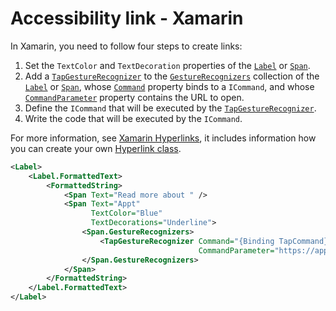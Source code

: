 # Accessibility link - Xamarin

In Xamarin, you need to follow four steps to create links:

1. Set the `TextColor` and `TextDecoration` properties of the [`Label`](/en-us/dotnet/api/xamarin.forms.label) or [`Span`](/en-us/dotnet/api/xamarin.forms.span).
2. Add a [`TapGestureRecognizer`](/en-us/dotnet/api/xamarin.forms.tapgesturerecognizer) to the [`GestureRecognizers`](/en-us/dotnet/api/xamarin.forms.gestureelement.gesturerecognizers#xamarin-forms-gestureelement-gesturerecognizers) collection of the [`Label`](/en-us/dotnet/api/xamarin.forms.label) or [`Span`](/en-us/dotnet/api/xamarin.forms.span), whose [`Command`](/en-us/dotnet/api/xamarin.forms.tapgesturerecognizer.command#xamarin-forms-tapgesturerecognizer-command) property binds to a `ICommand`, and whose [`CommandParameter`](/en-us/dotnet/api/xamarin.forms.tapgesturerecognizer.commandparameter#xamarin-forms-tapgesturerecognizer-commandparameter) property contains the URL to open.
3. Define the `ICommand` that will be executed by the [`TapGestureRecognizer`](/en-us/dotnet/api/xamarin.forms.tapgesturerecognizer).
4. Write the code that will be executed by the `ICommand`.

For more information, see [Xamarin Hyperlinks](https://learn.microsoft.com/en-us/xamarin/xamarin-forms/user-interface/text/label#hyperlinks), it includes information how you can create your own [Hyperlink class](https://learn.microsoft.com/en-us/xamarin/xamarin-forms/user-interface/text/label#creating-a-reusable-hyperlink-class).

```xml
<Label>
    <Label.FormattedText>
        <FormattedString>
            <Span Text="Read more about " />
            <Span Text="Appt"
                  TextColor="Blue"
                  TextDecorations="Underline">
                <Span.GestureRecognizers>
                    <TapGestureRecognizer Command="{Binding TapCommand}"
                                          CommandParameter="https://appt.org" />
                </Span.GestureRecognizers>
            </Span>
        </FormattedString>
    </Label.FormattedText>
</Label>
```

